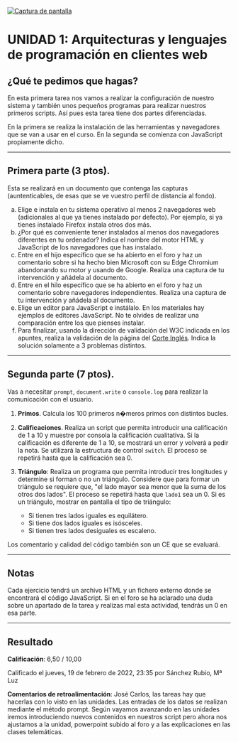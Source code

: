 [![Captura de pantalla](https://github.com/HenestrosaDev/2-daw/blob/main/Desarrollo%20web%20en%20entorno%20cliente/U1%20Tecnolog%C3%ADas%20aplicadas%20en%20clientes%20web/Ejercicios/docs/screenshot.png)](https://lhjc-dwec-tarea1.netlify.app/)

# UNIDAD 1: Arquitecturas y lenguajes de programación en clientes web
## ¿Qué te pedimos que hagas? 

En esta primera tarea nos vamos a realizar la configuración de nuestro sistema y también unos pequeños programas para realizar nuestros primeros scripts. Así pues esta tarea tiene dos partes diferenciadas.

En la primera se realiza la instalación de las herramientas y navegadores que se van a usar en el curso. En la segunda se comienza con JavaScript propiamente dicho.

---

## Primera parte (3 ptos). 

Esta se realizará en un documento que contenga las capturas (auntenticables, de esas que se ve vuestro perfil de distancia al fondo).

<ol type="a">
	<li>Elige e instala en tu sistema operativo al menos 2 navegadores web (adicionales al que ya tienes instalado por defecto). Por ejemplo, si ya tienes instalado Firefox instala otros dos más.</li>
	<li>¿Por qué es conveniente tener instalados al menos dos navegadores diferentes en tu ordenador?  Indica el nombre del motor HTML y JavaScript de los navegadores que has instalado.</li>
	<li>Entre en el hijo específico que se ha abierto en el foro y haz un comentario sobre si ha hecho bien Microsoft con su Edge Chromium abandonando su motor y usando de Google. Realiza una captura de tu intervención y añádela al documento.</li>
	<li>Entre en el hilo específico que se ha abierto en el foro  y haz un comentario sobre navegadores independientes. Realiza una captura de tu intervención y añádela al documento. </li>
	<li>Elige un editor para JavaScript e instálalo.  En los materiales hay ejemplos de  editores JavaScript. No te olvides de realizar una comparación entre los que pienses instalar.</li>
	<li>Para finalizar, usando la dirección de validación del W3C indicada en los apuntes, realiza la validación de la página del <a href="https://www.elcorteingles.es">Corte Inglés</a>. Indica la solución solamente a 3 problemas distintos.</li>
</ol>

---

## Segunda parte (7 ptos). 

Vas a necesitar `prompt`, `document.write` o `console.log` para realizar la comunicación con el usuario. 

1. **Primos**. Calcula los 100 primeros n�meros primos con distintos bucles.   

2. **Calificaciones**.  Realiza un script que permita introducir una calificación de 1 a 10 y muestre por consola la calificación cualitativa. Si  la calificación es diferente de 1 a 10, se mostrará un error y volverá a pedir la nota. Se utilizará la estructura de control `switch`. El proceso se repetirá hasta que la calificación sea 0. 

3. **Triángulo**: Realiza un programa que permita introducir tres longitudes y determine si forman o no un triángulo. Considere que para formar un triángulo se requiere que, "el lado mayor sea menor que la suma de los otros dos lados". El proceso se repetirá hasta que `lado1` sea un 0. Si es un triángulo, mostrar en pantalla el tipo de triángulo:

	- Si tienen tres lados iguales es equilátero.
	- Si tiene dos lados iguales es isósceles.
	- Si tienen tres lados desiguales es escaleno.

Los comentario y calidad del código también son un CE que se evaluará.

---

## Notas

Cada ejercicio tendrá un archivo HTML y un fichero externo donde se encontrará el código JavaScript. Si en el foro se ha aclarado una duda sobre un apartado de la tarea y realizas mal esta actividad, tendrás un 0 en esa parte.

---

## Resultado

**Calificación**: 6,50 / 10,00

Calificado el jueves, 19 de febrero de 2022, 23:35 por Sánchez Rubio, Mª Luz

**Comentarios de retroalimentación**: José Carlos, las tareas hay que hacerlas con lo visto en las unidades. Las entradas de los datos se realizan mediante el método prompt. Según vayamos avanzando en las unidades iremos introduciendo nuevos contenidos en nuestros script pero ahora nos ajustamos a la unidad, powerpoint subido al foro y a las explicaciones en las clases telemáticas.